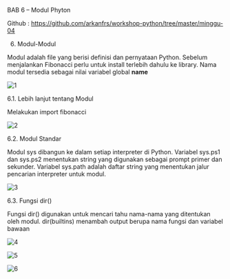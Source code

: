 BAB 6 – Modul Phyton

Github : https://github.com/arkanfrs/workshop-python/tree/master/minggu-04

6. Modul-Modul

Modul adalah file yang berisi definisi dan pernyataan Python. Sebelum menjalankan Fibonacci perlu untuk install terlebih dahulu ke library. Nama modul tersedia sebagai nilai variabel global __name__

![1](https://user-images.githubusercontent.com/70943455/110133405-dbef7280-7dfe-11eb-949d-f516f7147d4d.png)

6.1. Lebih lanjut tentang Modul

Melakukan import fibonacci

![2](https://user-images.githubusercontent.com/70943455/110133411-ddb93600-7dfe-11eb-988d-fa2d4f892ab9.png)

6.2. Modul Standar

Modul sys dibangun ke dalam setiap interpreter di Python. Variabel sys.ps1 dan sys.ps2 menentukan string yang digunakan sebagai prompt primer dan sekunder. Variabel sys.path adalah daftar string yang menentukan jalur pencarian interpreter untuk modul.

![3](https://user-images.githubusercontent.com/70943455/110133412-ddb93600-7dfe-11eb-9b9d-6f5680a0c0ab.png)

6.3. Fungsi dir()

Fungsi dir() digunakan untuk mencari tahu nama-nama yang ditentukan oleh modul. dir(builtins) menambah output berupa nama fungsi dan variabel bawaan

![4](https://user-images.githubusercontent.com/70943455/110133415-de51cc80-7dfe-11eb-999f-663c31f6c9ad.png)

![5](https://user-images.githubusercontent.com/70943455/110133418-deea6300-7dfe-11eb-9b48-14b99e72cca2.png)

![6](https://user-images.githubusercontent.com/70943455/110133420-deea6300-7dfe-11eb-8e66-85f3f8368447.png)